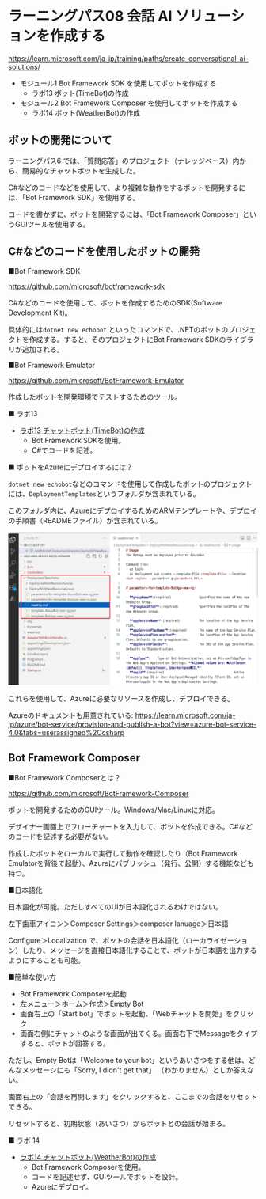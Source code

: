 # ラーニングパス08 会話 AI ソリューションを作成する

https://learn.microsoft.com/ja-jp/training/paths/create-conversational-ai-solutions/

- モジュール1 Bot Framework SDK を使用してボットを作成する
  - ラボ13 ボット(TimeBot)の作成
- モジュール2 Bot Framework Composer を使用してボットを作成する
  - ラボ14 ボット(WeatherBot)の作成


## ボットの開発について

ラーニングパス6 では、「質問応答」のプロジェクト（ナレッジベース）内から、簡易的なチャットボットを生成した。

C#などのコードなどを使用して、より複雑な動作をするボットを開発するには、「Bot Framework SDK」を使用する。

コードを書かずに、ボットを開発するには、「Bot Framework Composer」というGUIツールを使用する。

## C#などのコードを使用したボットの開発

■Bot Framework SDK

https://github.com/microsoft/botframework-sdk

C#などのコードを使用して、ボットを作成するためのSDK(Software Development Kit)。

具体的には`dotnet new echobot` といったコマンドで、.NETのボットのプロジェクトを作成する。すると、そのプロジェクトにBot Framework SDKのライブラリが追加される。

■Bot Framework Emulator

https://github.com/microsoft/BotFramework-Emulator

作成したボットを開発環境でテストするためのツール。

■ ラボ13

- [ラボ13 チャットボット(TimeBot)の作成](lab13.md)
  - Bot Framework SDKを使用。
  - C#でコードを記述。

■ ボットをAzureにデプロイするには？

`dotnet new echobot`などのコマンドを使用して作成したボットのプロジェクトには、`DeploymentTemplates`というフォルダが含まれている。

このフォルダ内に、AzureにデプロイするためのARMテンプレートや、デプロイの手順書（READMEファイル）が含まれている。

![](images/ss-2023-06-08-06-38-07.png)

これらを使用して、Azureに必要なリソースを作成し、デプロイできる。


Azureのドキュメントも用意されている:
https://learn.microsoft.com/ja-jp/azure/bot-service/provision-and-publish-a-bot?view=azure-bot-service-4.0&tabs=userassigned%2Ccsharp

## Bot Framework Composer

■Bot Framework Composerとは？

https://github.com/microsoft/BotFramework-Composer

ボットを開発するためのGUIツール。Windows/Mac/Linuxに対応。

デザイナー画面上でフローチャートを入力して、ボットを作成できる。C#などのコードを記述する必要がない。

作成したボットをローカルで実行して動作を確認したり（Bot Framework Emulatorを背後で起動）、Azureにパブリッシュ（発行、公開）する機能なども持つ。

■日本語化

日本語化が可能。ただしすべてのUIが日本語化されるわけではない。

左下歯車アイコン＞Composer Settings＞composer lanuage＞日本語

Configure＞Localization で、ボットの会話を日本語化（ローカライゼーション）したり、メッセージを直接日本語化することで、ボットが日本語を出力するようにすることも可能。

■簡単な使い方

- Bot Framework Composerを起動
- 左メニュー＞ホーム＞作成＞Empty Bot
- 画面右上の「Start bot」でボットを起動、「Webチャットを開始」をクリック
- 画面右側にチャットのような画面が出てくる。画面右下でMessageをタイプすると、ボットが回答する。

ただし、Empty Botは「Welcome to your bot」というあいさつをする他は、どんなメッセージにも「Sorry, I didn't get that」
（わかりません）としか答えない。

画面右上の「会話を再開します」をクリックすると、ここまでの会話をリセットできる。

リセットすると、初期状態（あいさつ）からボットとの会話が始まる。

■ ラボ 14

- [ラボ14 チャットボット(WeatherBot)の作成](lab14.md)
  - Bot Framework Composerを使用。
  - コードを記述せず、GUIツールでボットを設計。
  - Azureにデプロイ。


